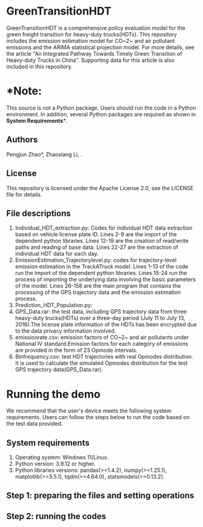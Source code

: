 # GreenTransitionHDT
GreenTransitionHDT is a comprehensive policy evaluation model for the green freight transition for heavy-duty trucks(HDTs). This repository includes the emission estimation model for CO~2~ and air pollutant emissions and the ARIMA statistical projection model. For more details, see the article "An Integrated Pathway Towards Timely Green Transition of Heavy-duty Trucks in China". Supporting data for this article is also included in this repository.

# *Note: 
This source is not a Python package. Users should run the code in a Python environment. In addition, several Python packages are required as shown in **System Requirements***.

## Authors
Pengjun Zhao*, Zhaoxiang Li, .
## License
This repository is licensed under the Apache License 2.0, see the LICENSE file for details.
## File descriptions
1. Individual_HDT_extraction.py: Codes for individual HDT data extraction based on vehicle license plate ID. Lines 2-9 are the import of the dependent python libraries. Lines 12-19 are the creation of read/write paths and reading of base data. Lines 22-27 are the extraction of individual HDT data for each day.
2. EmissionEstimation_Trajectorylevel.py: codes for trajectory-level emission estimation in the TrackATruck model. Lines 1-13 of the code run the import of the dependent python libraries. Lines 15-24 run the process of importing the underlying data involving the basic parameters of the model. Lines 26-158 are the main program that contains the processing of the GPS trajectory data and the emission estimation process.
3. Prediction_HDT_Population.py: 
4. GPS_Data.rar: the test data, including GPS trajectory data from three heavy-duty trucks(HDTs) over a three-day period (July 11 to July 13, 2016).The license plate information of the HDTs has been encrypted due to the data privacy information involved.
5. emissionrate.csv: emission factors of CO~2~ and air pollutants under National IV standard.Emission factors for each category of emissions are provided in the form of 23 Opmode intervals.
6. Binfrequency.csv: test HDT trajectories with real Opmodes distribution. It is used to calculate the simulated Opmodes distribution for the test GPS trajectory data(GPS_Data.rar).

# Running the demo
We recommend that the user's device meets the following system requirements. Users can follow the steps below to run the code based on the test data provided.

## System requirements
1. Operating system: Windows 11/Linux.
2. Python version: 3.9.12 or higher.
3. Python libraries versions: pandas(>=1.4.2), numpy(>=1.25.1), matplotlib(>=3.5.1), tqdm(>=4.64.0), statsmodels(>=0.13.2).

## Step 1: preparing the files and setting operations

## Step 2: running the codes
